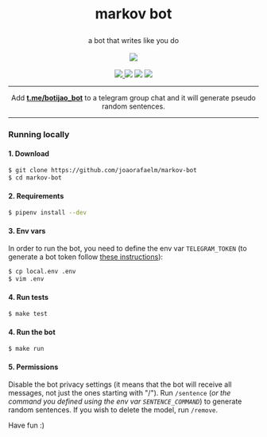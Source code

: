 # <p align="center">markov bot
  
<p align="center">
  a bot that writes like you do<br><br>
  <a href="https://heroku.com/deploy?template=https://github.com/joaorafaelm/markov-bot"><img src="https://www.herokucdn.com/deploy/button.svg"></a><br><br>
    <a href="https://codecov.io/gh/joaorafaelm/markov-bot"><img src="https://codecov.io/gh/joaorafaelm/markov-bot/branch/master/graph/badge.svg">
  <a href="https://travis-ci.org/joaorafaelm/markov-bot"><img src="https://travis-ci.org/joaorafaelm/markov-bot.svg?branch=master"></a>
  <a href="https://pyup.io/repos/github/joaorafaelm/markov-bot/"><img src="https://pyup.io/repos/github/joaorafaelm/markov-bot/shield.svg"></a>
  <a href="https://pyup.io/repos/github/joaorafaelm/markov-bot/"><img src="https://pyup.io/repos/github/joaorafaelm/markov-bot/python-3-shield.svg"></a>
  </a>
  <hr/>
</p>

<p align="center">
  Add <a href="https://t.me/botijao_bot"><b>t.me/botijao_bot</b></a> to a telegram group chat and it will generate pseudo random sentences.
</p>
<hr>

### Running locally
#### 1. Download
```bash
$ git clone https://github.com/joaorafaelm/markov-bot
$ cd markov-bot
```
#### 2. Requirements
```bash
$ pipenv install --dev
```
#### 3. Env vars
In order to run the bot, you need to define the env var `TELEGRAM_TOKEN` (to generate a bot token follow [these instructions](https://core.telegram.org/bots#creating-a-new-bot)):
```bash
$ cp local.env .env
$ vim .env
```
#### 4. Run tests
```bash
$ make test
```
#### 4. Run the bot
```bash
$ make run
```
#### 5. Permissions
Disable the bot privacy settings (it means that the bot will receive all messages, not just the ones starting with "/").
Run `/sentence` (*or the command you defined using the env var `SENTENCE_COMMAND`*) to generate random sentences.
If you wish to delete the model, run `/remove`.

Have fun :)
